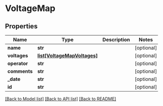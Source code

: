 # VoltageMap

## Properties
Name | Type | Description | Notes
------------ | ------------- | ------------- | -------------
**name** | **str** |  | [optional] 
**voltages** | [**list[VoltageMapVoltages]**](VoltageMapVoltages.md) |  | [optional] 
**operator** | **str** |  | [optional] 
**comments** | **str** |  | [optional] 
**_date** | **str** |  | [optional] 
**id** | **str** |  | [optional] 

[[Back to Model list]](../README.md#documentation-for-models) [[Back to API list]](../README.md#documentation-for-api-endpoints) [[Back to README]](../README.md)

